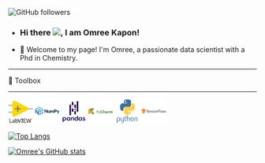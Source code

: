 ![GitHub followers](https://img.shields.io/github/followers/ok-bar?style=social)
- ### Hi there <img src="https://raw.githubusercontent.com/MartinHeinz/MartinHeinz/master/wave.gif" width="30px">, I am Omree Kapon!
- 👀 Welcome to my page!
I'm Omree, a passionate data scientist with a Phd in Chemistry.

---

🧰 Toolbox

---
<img src="https://raw.githubusercontent.com/devicons/devicon/2ae2a900d2f041da66e950e4d48052658d850630/icons/labview/labview-original-wordmark.svg" height="50" width="50"> <img src="https://raw.githubusercontent.com/devicons/devicon/2ae2a900d2f041da66e950e4d48052658d850630/icons/numpy/numpy-original-wordmark.svg" height="50" width="50"> <img src="https://raw.githubusercontent.com/devicons/devicon/2ae2a900d2f041da66e950e4d48052658d850630/icons/pandas/pandas-original-wordmark.svg" height="50" width="50"> <img src="https://raw.githubusercontent.com/devicons/devicon/2ae2a900d2f041da66e950e4d48052658d850630/icons/pycharm/pycharm-original-wordmark.svg" height="50" width="50"> <img src="https://raw.githubusercontent.com/devicons/devicon/2ae2a900d2f041da66e950e4d48052658d850630/icons/python/python-original-wordmark.svg" height="50" width="50"> <img src="https://raw.githubusercontent.com/devicons/devicon/2ae2a900d2f041da66e950e4d48052658d850630/icons/tensorflow/tensorflow-original-wordmark.svg" height="50" width="50">
<!---
ok-bar/ok-bar is a ✨ special ✨ repository because its `README.md` (this file) appears on your GitHub profile.
You can click the Preview link to take a look at your changes.
--->
[![Top Langs](https://github-readme-stats.vercel.app/api/top-langs/?username=ok-bar&hide=java,html,css&theme=highcontrast)](https://github.com/anuraghazra/github-readme-stats)

[![Omree's GitHub stats](https://github-readme-stats.vercel.app/api?username=ok-bar&theme=radical)](https://github.com/anuraghazra/github-readme-stats)
